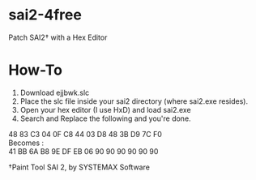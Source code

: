 # sai2-4free
Patch SAI2† with a Hex Editor

# How-To
1. Download ejjbwk.slc
2. Place the slc file inside your sai2 directory (where sai2.exe resides).
3. Open your hex editor (I use HxD) and load sai2.exe
4. Search and Replace the following and you're done.

48 83 C3 04 0F C8 44 03 D8 48 3B D9 7C F0
<br/>Becomes :<br/>
41 BB 6A B8 9E DF EB 06 90 90 90 90 90 90



†Paint Tool SAI 2, by SYSTEMAX Software
